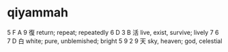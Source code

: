 # qiyammah

5 F A 9    復 return; repeat; repeatedly
6 D 3 B    活 live, exist, survive; lively
7 6 7 D    白 white; pure, unblemished; bright
5 9 2 9    天 sky, heaven; god, celestial
